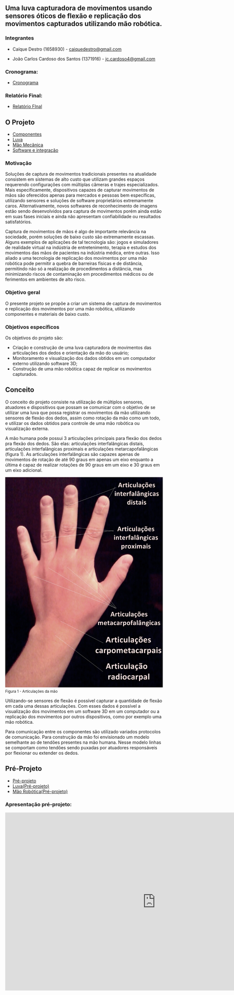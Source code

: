 <!-- # [Mirror Hand](index.md) -->

## Uma luva capturadora de movimentos usando sensores óticos de flexão e replicação dos movimentos capturados utilizando mão robótica.

### Integrantes

 - Caíque Destro (1658930) - caiquedestro@gmail.com

 - João Carlos Cardoso dos Santos (1371916) - jc.cardoso4@gmail.com

### Cronograma:

 - [Cronograma](https://docs.google.com/spreadsheets/d/1rPYKbOurIVPeYO_swWk3HFBk6oQO6jvVg92YagprTJc/edit?usp=sharing)
 
### Relatório Final:

 - [Relatório FInal](Relat_rio_final___MirrorHand_rev1.pdf)

## O Projeto 

 - [Componentes](componentes.md)
 - [Luva](luvafinal.md)
 - [Mão Mecânica](maomecanicafinal.md)
 - [Software e integração](SoftwareInt.md)

### Motivação

Soluções de captura de movimentos tradicionais presentes na atualidade consistem em sistemas de alto custo que utilizam grandes espaços requerendo configurações com múltiplas câmeras e trajes especializados. Mais especificamente, dispositivos capazes de capturar movimentos de mãos são oferecidos apenas para mercados e pessoas bem específicas, utilizando sensores e soluções de software proprietários extremamente caros. Alternativamente, novos softwares de reconhecimento de imagens estão sendo desenvolvidos para captura de movimentos porém ainda estão em suas fases iniciais e ainda não apresentam confiabilidade ou resultados satisfatórios.

Captura de movimentos de mãos é algo de importante relevância na sociedade, porém soluções de baixo custo são extremamente escassas. Alguns exemplos de aplicações de tal tecnologia são: jogos e simuladores de realidade virtual na indústria de entretenimento, terapia e estudos dos movimentos das mãos de pacientes na indústria médica, entre outras.
Isso aliado a uma tecnologia de replicação dos movimentos por uma mão robótica pode permitir a quebra de barreiras físicas e de distância, permitindo não só a realização de procedimentos a distância, mas minimizando riscos de contaminação em procedimentos médicos ou de ferimentos em ambientes de alto risco.

### Objetivo geral

O presente projeto se propõe a criar um sistema de captura de movimentos e replicação dos movimentos por uma mão robótica, utilizando componentes e materiais de baixo custo.

### Objetivos específicos

Os objetivos do projeto são:

 - Criação e construção de uma luva capturadora de movimentos das articulações dos dedos e orientação da mão do usuário;
 - Monitoramento e visualização dos dados obtidos em um computador externo utilizando software 3D;
 - Construção de uma mão robótica capaz de replicar os movimentos capturados.

## Conceito

O conceito do projeto consiste na utilização de múltiplos sensores, atuadores e dispositivos que possam se comunicar com o objetivo de se utilizar uma luva que possa registrar os movimentos da mão utilizando sensores de flexão dos dedos, assim como rotação da mão como um todo, e utilizar os dados obtidos para controle de uma mão robótica ou visualização externa. 

A mão humana pode possui 3 articulações principais para flexão dos dedos pra flexão dos dedos. São elas: articulações interfalângicas distais, articulações interfalângicas proximais e articulações metarcapofalângicas (figura 1). As articulações interfalângicas são capazes apenas de movimentos de rotação de até 90 graus em apenas um eixo enquanto a última é capaz de realizar rotações de 90 graus em um eixo e 30 graus em um eixo adicional.

![articulações da mão](articulacoesmao.jpg)
<br>
<small>Figura 1 - Articulações da mão</small>

Utilizando-se sensores de flexão é possível capturar a quantidade de flexão em cada uma dessas articulações. Com esses dados é possível a visualização dos movimentos em um software 3D em um computador ou a replicação dos movimentos por outros dispositivos, como por exemplo uma mão robótica.

Para comunicação entre os componentes são utilizado variados protocolos de comunicação. Para construção da mão foi envisionado um modelo semelhante ao de tendões presentes na mão humana. Nesse modelo linhas se comportam como tendões sendo puxadas por atuadores responsáveis por flexionar ou extender os dedos. 

## Pré-Projeto
 - [Pré-projeto](preprojeto.md)
 - [Luva(Pré-projeto)](luva.md)
 - [Mão Robótica(Pré-projeto)](maomecanica.md)

### Apresentação pré-projeto:

<iframe src="https://docs.google.com/presentation/d/e/2PACX-1vRffG2Q6gzKz5Kw5BDXvtA4HoA5tJwQld_cZXNodl7iY-V_7_jIz_v5gzBc4bYqyP8XAek6BO6x0ram/embed?start=false&loop=false&delayms=3000" frameborder="0" width="960" height="569" allowfullscreen="true" mozallowfullscreen="true" webkitallowfullscreen="true"></iframe>